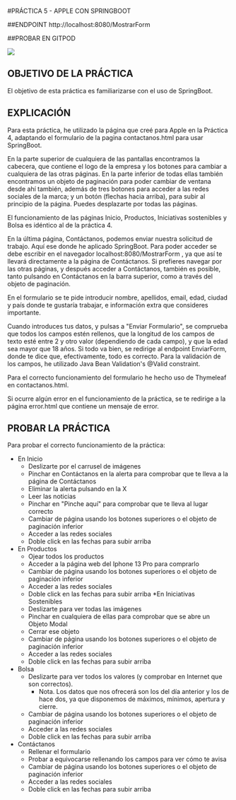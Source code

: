 #PRÁCTICA 5 - APPLE CON SPRINGBOOT

##ENDPOINT
http://localhost:8080/MostrarForm

##PROBAR EN GITPOD 

[![](https://gitpod.io/button/open-in-gitpod.svg)](https://gitpod.io/#https://github.com/evamanriquesz/practica5)

## OBJETIVO DE LA PRÁCTICA
El objetivo de esta práctica es familiarizarse con el uso de SpringBoot.

## EXPLICACIÓN

Para esta práctica, he utilizado la página que creé para Apple en la Práctica 4, adaptando el formulario de la pagina contactanos.html para 
usar SpringBoot. 

En la parte superior de cualquiera de las pantallas encontramos la cabecera, que contiene el logo de la empresa y los
botones para cambiar a cualquiera de las otras páginas. En la parte inferior de todas ellas también encontramos un objeto 
de paginación para poder cambiar de ventana desde ahí también, además de tres botones para acceder a las redes sociales de la marca; 
y un botón (flechas hacia arriba), para subir al principio de la página. Puedes desplazarte por todas las páginas. 

El funcionamiento de las páginas Inicio, Productos, Iniciativas sostenibles y Bolsa es idéntico al de la práctica 4.

En la última página, Contáctanos, podemos enviar nuestra solicitud de trabajo. Aquí ese donde he aplicado SpringBoot. 
Para poder acceder se debe escribir en el navegador  localhost:8080/MostrarForm  , ya que así te llevará directamente 
a la página de Contáctanos. Si prefieres navegar por las otras páginas, y después acceder a Contáctanos, también es posible, 
tanto pulsando en Contáctanos en la barra superior, como a través del objeto de paginación. 

En el formulario se te pide introducir nombre, apellidos, email, edad, ciudad y país donde te gustaría trabajar, e información
extra que consideres importante. 

Cuando introduces tus datos, y pulsas a "Enviar Formulario", se comprueba que todos los campos estén rellenos, que la longitud de 
los campos de texto esté entre 2 y otro valor (dependiendo de cada campo), y que la edad sea mayor que 18 años. 
Si todo va bien, se redirige al endpoint EnviarForm, donde te dice que, efectivamente, todo es correcto. Para la validación de los campos, 
he utilizado Java Bean Validation's @Valid constraint. 

Para el correcto funcionamiento del formulario he hecho uso de Thymeleaf en contactanos.html. 

Si ocurre algún error en el funcionamiento de la práctica, se te redirige a la página error.html que contiene un mensaje de error. 



## PROBAR LA PRÁCTICA

Para probar el correcto funcionamiento de la práctica: 
* En Inicio
  * Deslizarte por el carrusel de imágenes
  * Pinchar en Contáctanos en la alerta para comprobar que te lleva a la página de Contáctanos
  * Eliminar la alerta pulsando en la X
  * Leer las noticias
  * Pinchar en "Pinche aquí" para comprobar que te lleva al lugar correcto
  * Cambiar de página usando los botones superiores o el objeto de paginación inferior
  * Acceder a las redes sociales 
  * Doble click en las fechas para subir arriba
* En Productos
  * Ojear todos los productos
  * Acceder a la página web del Iphone 13 Pro para comprarlo
  * Cambiar de página usando los botones superiores o el objeto de paginación inferior
  * Acceder a las redes sociales
  * Doble click en las fechas para subir arriba
*En Iniciativas Sostenibles
  * Deslizarte para ver todas las imágenes
  * Pinchar en cualquiera de ellas para comprobar que se abre un Objeto Modal 
  * Cerrar ese objeto
  * Cambiar de página usando los botones superiores o el objeto de paginación inferior
  * Acceder a las redes sociales
  * Doble click en las fechas para subir arriba
* Bolsa 
  * Deslizarte para ver todos los valores (y comprobar en Internet que son correctos).
    * Nota. Los datos que nos ofrecerá son los del día anterior y los de hace dos, ya que disponemos de máximos, mínimos, apertura y cierre.
  * Cambiar de página usando los botones superiores o el objeto de paginación inferior
  * Acceder a las redes sociales
  * Doble click en las fechas para subir arriba
* Contáctanos
  * Rellenar el formulario
  * Probar a equivocarse rellenando los campos para ver cómo te avisa
  * Cambiar de página usando los botones superiores o el objeto de paginación inferior
  * Acceder a las redes sociales
  * Doble click en las fechas para subir arriba
